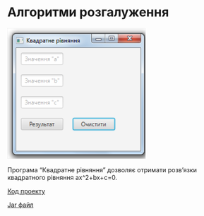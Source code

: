 # Алгоритми розгалуження

![Скріншот](/images/chapter05.png)

Програма “Квадратне рівняння” дозволяє отримати розв’язки квадратного рівняння ax^2+bx+c=0.

[Код проекту](https://github.com/atmp-if/javafx/tree/project/QEquation)

[Jar файл](https://github.com/atmp-if/javafx/releases/download/0.3/QEquation.jar)
